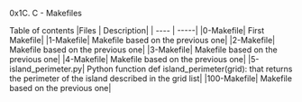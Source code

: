 0x1C. C - Makefiles

Table of contents
|Files |	Description|
| ---- | -----|
|0-Makefile| First Makefile|
|1-Makefile|	Makefile based on the previous one|
|2-Makefile|	Makefile based on the previous one|
|3-Makefile|	Makefile based on the previous one|
|4-Makefile|	Makefile based on the previous one|
|5-island_perimeter.py|	Python function def island_perimeter(grid): that returns the perimeter of the island described in the grid list|
|100-Makefile|	Makefile based on the previous one|
